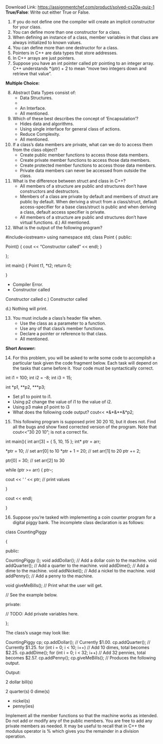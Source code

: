 Download Link: https://assignmentchef.com/product/solved-cs20a-quiz-1
<br>
<strong>True/False</strong>: Write out either True or False.

<ol>

 <li>If you do not define one the compiler will create an implicit constructor for your class.</li>

 <li>You can define more than one constructor for a class.</li>

 <li>When defining an instance of a class, member variables in that class are always initialized to known values.</li>

 <li>You can define more than one destructor for a class.</li>

 <li>Pointers in C++ are data types that store addresses.</li>

 <li>In C++ arrays are just pointers.</li>

 <li>Suppose you have an int pointer called ptr pointing to an integer array. C++ understands  *(ptr) + 2 to mean “move two integers down and retrieve that value”.</li>

</ol>

<strong>Multiple Choice: </strong>

<ol start="8">

 <li>Abstract Data Types consist of:

  <ul>

   <li>Data Structures.</li>

   <li></li>

   <li>An Interface.</li>

   <li>All mentioned.</li>

  </ul></li>

 <li>Which of these best describes the concept of ‘Encapsulation’?

  <ul>

   <li>Hides data and algorithms.</li>

   <li>Using single interface for general class of actions.</li>

   <li>Reduce Complexity.</li>

   <li>All mentioned.</li>

  </ul></li>

 <li>If a class’s data members are private, what can we do to access them from the class object?

  <ul>

   <li>Create public member functions to access those data members.</li>

   <li>Create private member functions to access those data members.</li>

   <li>Create protected member functions to access those data members.</li>

   <li>Private data members can never be accessed from outside the class.</li>

  </ul></li>

 <li>What is the difference between struct and class in C++?

  <ul>

   <li>All members of a structure are public and structures don’t have constructors and destructors.</li>

   <li>Members of a class are private by default and members of struct are public by default. When deriving a struct from a class/struct, default access-specifier for a base class/struct is public and when deriving a class, default access specifier is private.</li>

   <li>All members of a structure are public and structures don’t have virtual functions. d.) All mentioned.</li>

  </ul></li>

 <li>What is the output of the following program?</li>

</ol>

#include&lt;iostream&gt; using namespace std; class Point { public:

Point() { cout &lt;&lt; “Constructor called” &lt;&lt; endl; }

};

int main() {    Point t1, *t2;    return 0;

}




<ul>

 <li>Compiler Error.</li>

 <li>Constructor called</li>

</ul>

Constructor called c.) Constructor called

d.) Nothing will print.

<ol start="13">

 <li>You must include a class’s header file when.

  <ul>

   <li>Use the class as a parameter to a function.</li>

   <li>Use any of that class’s member functions.</li>

   <li>Declare a pointer or reference to that class.</li>

   <li>All mentioned.</li>

  </ul></li>

</ol>

<strong>Short Answer: </strong>

<ol start="14">

 <li>For this problem, you will be asked to write some code to accomplish a particular task given the code fragment below. Each task will depend on the tasks that came before it.  Your code must be syntactically correct.</li>

</ol>

int i1 = 100;  int i2 = -8;  int i3 = 15;

int *p1, **p2, ***p3;

<ul>

 <li>Set p1 to point to i1.</li>

 <li>Using p2 change the value of i1 to the value of i2.</li>

 <li>Using p3 make p1 point to i3</li>

 <li>What does the following code output? cout&lt;&lt; *&amp;*&amp;**&amp;*p2;</li>

</ul>

<ol start="15">

 <li>This following program is supposed print 30 20 10, but it does not. Find all the bugs and show fixed corrected version of the program. Note that cout&lt;&lt;”30 20 10”; is not a correct fix.</li>

</ol>

int main(){ int arr[3] = { 5, 10, 15 }; int* ptr = arr;




*ptr = 10;          // set arr[0] to 10 *ptr + 1 = 20;      // set arr[1] to 20 ptr += 2;

ptr[0] = 30;        // set arr[2] to 30

while (ptr &gt;= arr) { ptr–;

cout &lt;&lt; ‘ ‘ &lt;&lt; ptr;    // print values

}

cout &lt;&lt; endl;

}

<ol start="16">

 <li>Suppose you’re tasked with implementing a coin counter program for a digital piggy bank. The incomplete class declaration is as follows:</li>

</ol>

class CountingPiggy

{

public:

CountingPiggy ();      void addDollar();    // Add a dollar coin to the machine.  void addQuarter(); // Add a quarter to the machine. void addDime();     // Add a dime to the machine. void addNickel();    // Add a nickel to the machine. void addPenny();    // Add a penny to the machine.

void giveMeBills(); // Print what the user will get.

// See the example below.

private:

// TODO: Add private variables here.

};

The class’s usage may look like:

CountingPiggy  cp;  cp.addDollar();    // Currently $1.00. cp.addQuarter();    // Currently $1.25. for (int i = 0; i &lt; 10; i++) // Add 10 dimes, total becomes $2.25.  cp.addDime();   for (int i = 0; i &lt; 32; i++) // Add 32 pennies, total becomes $2.57.  cp.addPenny();   cp.giveMeBills(); // Produces the following output.

Output:

2 dollar bill(s)

2 quarter(s) 0 dime(s)

<ul>

 <li>nickel(s)</li>

 <li>penny(ies)</li>

</ul>

Implement all the member functions so that the machine works as intended.  Do not add or modify any of the public members.  You are free to add any private members as needed. It may be useful to recall that in C++ the modulus operator is % which gives you the remainder in a division operation.





